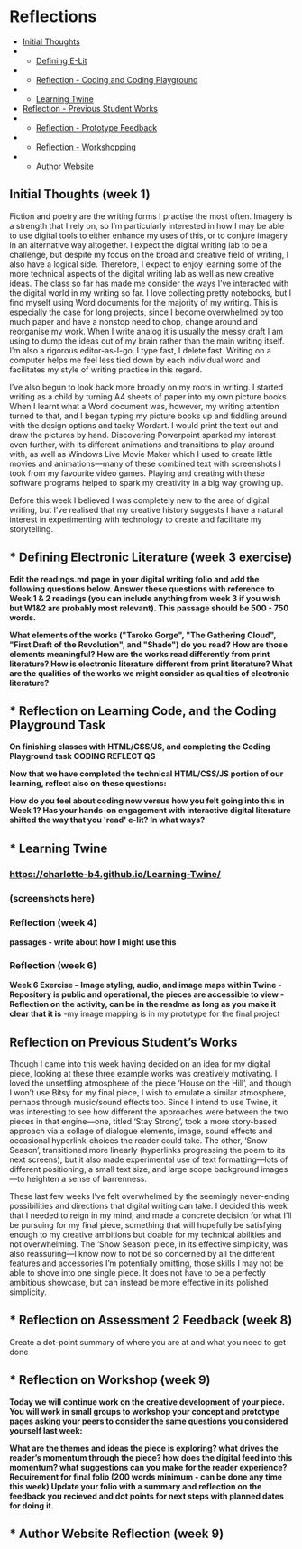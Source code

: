 # Reflections
- [Initial Thoughts](#thoughts)<br>
- * [Defining E-Lit](#defining)<br>
- * [Reflection - Coding and Coding Playground](#playground)<br>
- * [Learning Twine](#twine)<br>
- [Reflection - Previous Student Works](#previous)<br>
- * [Reflection - Prototype Feedback](#taxonomy)<br>
- * [Reflection - Workshopping](#workshop)<br>
- * [Author Website](#author)<br>

## Initial Thoughts (week 1) <a id="thoughts"></a>
Fiction and poetry are the writing forms I practise the most often. Imagery is a strength that I rely on, so I’m particularly interested in how I may be able to use digital tools to either enhance my uses of this, or to conjure imagery in an alternative way altogether. I expect the digital writing lab to be a challenge, but despite my focus on the broad and creative field of writing, I also have a logical side. Therefore, I expect to enjoy learning some of the more technical aspects of the digital writing lab as well as new creative ideas.
The class so far has made me consider the ways I’ve interacted with the digital world in my writing so far. I love collecting pretty notebooks, but I find myself using Word documents for the majority of my writing. This is especially the case for long projects, since I become overwhelmed by too much paper and have a nonstop need to chop, change around and reorganise my work. When I write analog it is usually the messy draft I am using to dump the ideas out of my brain rather than the main writing itself. I’m also a rigorous editor-as-I-go. I type fast, I delete fast. Writing on a computer helps me feel less tied down by each individual word and facilitates my style of writing practice in this regard.

I’ve also begun to look back more broadly on my roots in writing. I started writing as a child by turning A4 sheets of paper into my own picture books. When I learnt what a Word document was, however, my writing attention turned to that, and I began typing my picture books up and fiddling around with the design options and tacky Wordart. I would print the text out and draw the pictures by hand. Discovering Powerpoint sparked my interest even further, with its different animations and transitions to play around with, as well as Windows Live Movie Maker which I used to create little movies and animations—many of these combined text with screenshots I took from my favourite video games. Playing and creating with these software programs helped to spark my creativity in a big way growing up.

Before this week I believed I was completely new to the area of digital writing, but I’ve realised that my creative history suggests I have a natural interest in experimenting with technology to create and facilitate my storytelling.

## * Defining Electronic Literature (week 3 exercise) <a id="defining"></a>
<strong>Edit the readings.md page in your digital writing folio and add the following questions below. Answer these questions with reference to Week 1 & 2 readings (you can include anything from week 3 if you wish but W1&2 are probably most relevant). This passage should be 500 - 750 words.

What elements of the works ("Taroko Gorge", "The Gathering Cloud", "First Draft of the Revolution", and "Shade") do you read?
How are those elements meaningful?
How are the works read differently from print literature?
How is electronic literature different from print literature?
What are the qualities of the works we might consider as qualities of electronic literature?</strong>

## * Reflection on Learning Code, and the Coding Playground Task <a id="playground"></a>
<strong>On finishing classes with HTML/CSS/JS, and completing the Coding Playground task
CODING REFLECT QS

 Now that we have completed the technical HTML/CSS/JS portion of our learning, reflect also on these questions:


How do you feel about coding now versus how you felt going into this in Week 1?
Has your hands-on engagement with interactive digital literature shifted the way that you 'read' e-lit? In what ways?</strong>

## * Learning Twine <a id="twine"></a>
### https://charlotte-b4.github.io/Learning-Twine/
### (screenshots here)
### Reflection (week 4)
<strong>passages - write about how I might use this</strong>

### Reflection (week 6)
<strong>Week 6 Exercise – Image styling, audio, and image maps within Twine
    - Repository is public and operational, the pieces are accessible to view
    - Reflection on the activity, can be in the readme as long as you make it clear that it is</strong>
-my image mapping is in my prototype for the final project

## Reflection on Previous Student’s Works <a id="previous"></a>
Though I came into this week having decided on an idea for my digital piece, looking at these three example works was creatively motivating. I loved the unsettling atmosphere of the piece ‘House on the Hill’, and though I won’t use Bitsy for my final piece, I wish to emulate a similar atmosphere, perhaps through music/sound effects too. Since I intend to use Twine, it was interesting to see how different the approaches were between the two pieces in that engine—one, titled ‘Stay Strong’, took a more story-based approach via a collage of dialogue elements, image, sound effects and occasional hyperlink-choices the reader could take. The other, ‘Snow Season’, transitioned more linearly (hyperlinks progressing the poem to its next screens), but it also made experimental use of text formatting—lots of different positioning, a small text size, and large scope background images—to heighten a sense of barrenness.

These last few weeks I’ve felt overwhelmed by the seemingly never-ending possibilities and directions that digital writing can take. I decided this week that I needed to reign in my mind, and made a concrete decision for what I’ll be pursuing for my final piece, something that will hopefully be satisfying enough to my creative ambitions but doable for my technical abilities and not overwhelming. The ‘Snow Season’ piece, in its effective simplicity, was also reassuring—I know now to not be so concerned by all the different features and accessories I’m potentially omitting, those skills I may not be able to shove into one single piece. It does not have to be a perfectly ambitious showcase, but can instead be more effective in its polished simplicity.

## * Reflection on Assessment 2 Feedback (week 8) <a id="feedback"></a>
Create a dot-point summary of where you are at and what you need to get done

## * Reflection on Workshop (week 9) <a id="workshop"></a>
<strong>Today we will continue work on the creative development of your piece. You will work in small groups to workshop your concept and prototype pages asking your peers to consider the same questions you considered yourself last week:

What are the themes and ideas the piece is exploring?
what drives the reader’s momentum through the piece?
how does the digital feed into this momentum?
what suggestions can you make for the reader experience?
Requirement for final folio (200 words minimum - can be done any time this week) Update your folio with a summary and reflection on the feedback you recieved and dot points for next steps with planned dates for doing it.</strong>

## * Author Website Reflection (week 9) <a id="author"></a>
